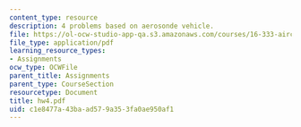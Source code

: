```yaml
---
content_type: resource
description: 4 problems based on aerosonde vehicle.
file: https://ol-ocw-studio-app-qa.s3.amazonaws.com/courses/16-333-aircraft-stability-and-control-fall-2004/c1e8477a43baad579a353fa0ae950af1_hw4.pdf
file_type: application/pdf
learning_resource_types:
- Assignments
ocw_type: OCWFile
parent_title: Assignments
parent_type: CourseSection
resourcetype: Document
title: hw4.pdf
uid: c1e8477a-43ba-ad57-9a35-3fa0ae950af1
---
```

